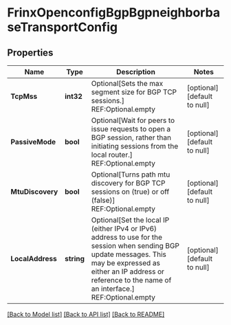 # FrinxOpenconfigBgpBgpneighborbaseTransportConfig

## Properties
Name | Type | Description | Notes
------------ | ------------- | ------------- | -------------
**TcpMss** | **int32** | Optional[Sets the max segment size for BGP TCP sessions.] REF:Optional.empty | [optional] [default to null]
**PassiveMode** | **bool** | Optional[Wait for peers to issue requests to open a BGP session, rather than initiating sessions from the local router.] REF:Optional.empty | [optional] [default to null]
**MtuDiscovery** | **bool** | Optional[Turns path mtu discovery for BGP TCP sessions on (true) or off (false)] REF:Optional.empty | [optional] [default to null]
**LocalAddress** | **string** | Optional[Set the local IP (either IPv4 or IPv6) address to use for the session when sending BGP update messages.  This may be expressed as either an IP address or reference to the name of an interface.] REF:Optional.empty | [optional] [default to null]

[[Back to Model list]](../README.md#documentation-for-models) [[Back to API list]](../README.md#documentation-for-api-endpoints) [[Back to README]](../README.md)


